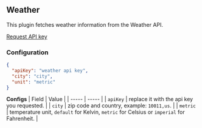 ## Weather ##
This plugin fetches weather information from the Weather API.

[Request API key](https://openweathermap.org/api)

### Configuration ###
```json
{
  "apiKey": "weather api key",
  "city": "city",
  "unit": "metric"
}
```

**Configs**
| Field | Value |
| ----- | ----- |
| `apiKey` | replace it with the api key you requested. |
| `city` | zip code and country, example: `10011,us`. |
| `metric` | temperature unit, `default` for Kelvin, `metric` for Celsius or `imperial` for Fahrenheit. |
